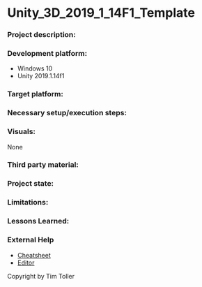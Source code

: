 # Unity_3D_2019_1_14F1_Template

### Project description:


### Development platform:
+ Windows 10
+ Unity 2019.1.14f1

### Target platform:

### Necessary setup/execution steps:

### Visuals:
None

### Third party material:

### Project state:

### Limitations:

### Lessons Learned:

### External Help
+ [Cheatsheet](https://github.com/adam-p/markdown-here/wiki/Markdown-Cheatsheet)
+ [Editor](https://jbt.github.io/markdown-editor/)

Copyright by Tim Toller
